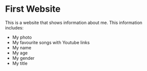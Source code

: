 # First Website

This is a website that shows information about me. This information includes:

- My photo
- My favourite songs with Youtube links
- My name
- My age
- My gender
- My title
